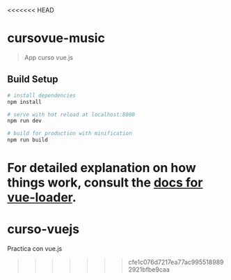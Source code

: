 <<<<<<< HEAD
# cursovue-music

> App curso vue.js

## Build Setup

``` bash
# install dependencies
npm install

# serve with hot reload at localhost:8080
npm run dev

# build for production with minification
npm run build
```

For detailed explanation on how things work, consult the [docs for vue-loader](http://vuejs.github.io/vue-loader).
=======
# curso-vuejs
Practica con vue.js
>>>>>>> cfe1c076d7217ea77ac9955189892921bfbe9caa
